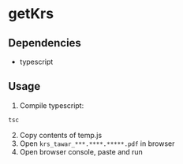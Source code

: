 # getKrs
## Dependencies
- typescript

## Usage
1. Compile typescript:
```bash
tsc
```
2. Copy contents of temp.js
3. Open `krs_tawar_***.****.*****.pdf` in browser
4. Open browser console, paste and run
